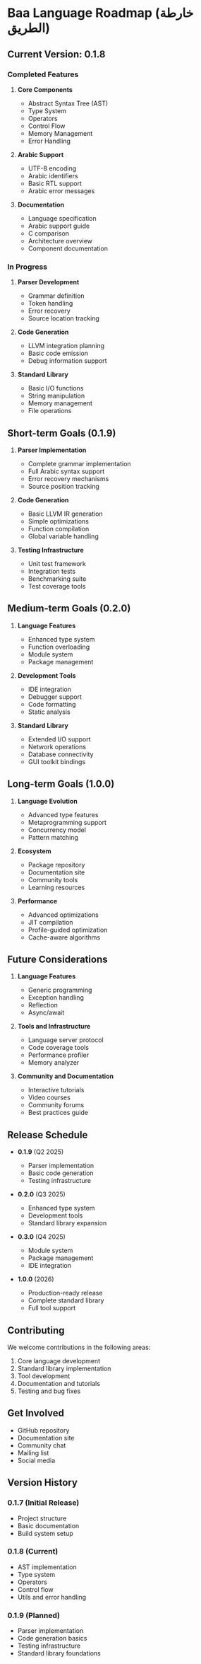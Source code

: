 # Baa Language Roadmap (خارطة الطريق)

## Current Version: 0.1.8

### Completed Features 
1. **Core Components**
   - Abstract Syntax Tree (AST)
   - Type System
   - Operators
   - Control Flow
   - Memory Management
   - Error Handling

2. **Arabic Support**
   - UTF-8 encoding
   - Arabic identifiers
   - Basic RTL support
   - Arabic error messages

3. **Documentation**
   - Language specification
   - Arabic support guide
   - C comparison
   - Architecture overview
   - Component documentation

### In Progress 
1. **Parser Development**
   - Grammar definition
   - Token handling
   - Error recovery
   - Source location tracking

2. **Code Generation**
   - LLVM integration planning
   - Basic code emission
   - Debug information support

3. **Standard Library**
   - Basic I/O functions
   - String manipulation
   - Memory management
   - File operations

## Short-term Goals (0.1.9)
1. **Parser Implementation**
   - Complete grammar implementation
   - Full Arabic syntax support
   - Error recovery mechanisms
   - Source position tracking

2. **Code Generation**
   - Basic LLVM IR generation
   - Simple optimizations
   - Function compilation
   - Global variable handling

3. **Testing Infrastructure**
   - Unit test framework
   - Integration tests
   - Benchmarking suite
   - Test coverage tools

## Medium-term Goals (0.2.0)
1. **Language Features**
   - Enhanced type system
   - Function overloading
   - Module system
   - Package management

2. **Development Tools**
   - IDE integration
   - Debugger support
   - Code formatting
   - Static analysis

3. **Standard Library**
   - Extended I/O support
   - Network operations
   - Database connectivity
   - GUI toolkit bindings

## Long-term Goals (1.0.0)
1. **Language Evolution**
   - Advanced type features
   - Metaprogramming support
   - Concurrency model
   - Pattern matching

2. **Ecosystem**
   - Package repository
   - Documentation site
   - Community tools
   - Learning resources

3. **Performance**
   - Advanced optimizations
   - JIT compilation
   - Profile-guided optimization
   - Cache-aware algorithms

## Future Considerations
1. **Language Features**
   - Generic programming
   - Exception handling
   - Reflection
   - Async/await

2. **Tools and Infrastructure**
   - Language server protocol
   - Code coverage tools
   - Performance profiler
   - Memory analyzer

3. **Community and Documentation**
   - Interactive tutorials
   - Video courses
   - Community forums
   - Best practices guide

## Release Schedule
- **0.1.9** (Q2 2025)
  - Parser implementation
  - Basic code generation
  - Testing infrastructure

- **0.2.0** (Q3 2025)
  - Enhanced type system
  - Development tools
  - Standard library expansion

- **0.3.0** (Q4 2025)
  - Module system
  - Package management
  - IDE integration

- **1.0.0** (2026)
  - Production-ready release
  - Complete standard library
  - Full tool support

## Contributing
We welcome contributions in the following areas:
1. Core language development
2. Standard library implementation
3. Tool development
4. Documentation and tutorials
5. Testing and bug fixes

## Get Involved
- GitHub repository
- Documentation site
- Community chat
- Mailing list
- Social media

## Version History
### 0.1.7 (Initial Release)
- Project structure
- Basic documentation
- Build system setup

### 0.1.8 (Current)
- AST implementation
- Type system
- Operators
- Control flow
- Utils and error handling

### 0.1.9 (Planned)
- Parser implementation
- Code generation basics
- Testing infrastructure
- Standard library foundations
